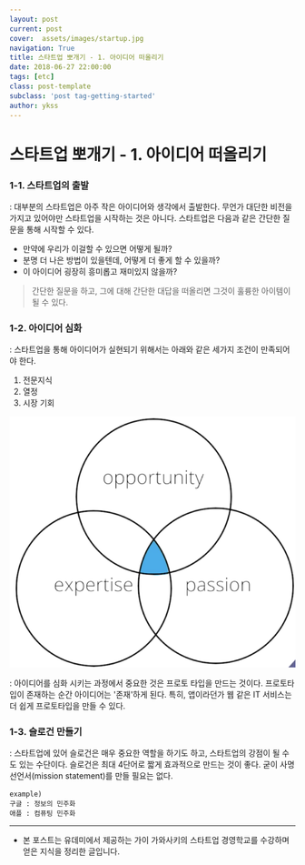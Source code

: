 ```yaml
---
layout: post
current: post
cover:  assets/images/startup.jpg
navigation: True
title: 스타트업 뽀개기 - 1. 아이디어 떠올리기
date: 2018-06-27 22:00:00
tags: [etc]
class: post-template
subclass: 'post tag-getting-started'
author: ykss
---
```

  
# 스타트업 뽀개기 - 1. 아이디어 떠올리기

### 1-1. 스타트업의 출발
: 대부분의 스타트업은 아주 작은 아이디어와 생각에서 출발한다. 무언가 대단한 비전을 가지고 있어야만 스타트업을 시작하는 것은 아니다. 스타트업은 다음과 같은 간단한 질문을  통해 시작할 수 있다.

* 만약에 우리가 이걸할 수 있으면 어떻게 될까?
* 분명 더 나은 방법이 있을텐데, 어떻게 더 좋게 할 수 있을까?
* 이 아이디어 굉장히 흥미롭고 재미있지 않을까?

> 간단한 질문을 하고, 그에 대해 간단한 대답을 떠올리면 그것이 훌륭한 아이템이 될 수 있다.

### 1-2. 아이디어 심화
: 스타트업을 통해 아이디어가 실현되기 위해서는 아래와 같은 세가지 조건이 만족되어야 한다. 
1. 전문지식
2. 열정
3. 시장 기회

![1](/assets/images/startup1.png)

: 아이디어를 심화 시키는 과정에서 중요한 것은 프로토 타입을 만드는 것이다. 프로토타입이 존재하는 순간 아이디어는 '존재'하게 된다. 특히, 앱이라던가 웹 같은 IT 서비스는 더 쉽게 프로토타입을 만들 수 있다.

### 1-3. 슬로건 만들기

: 스타트업에 있어 슬로건은 매우 중요한 역할을 하기도 하고, 스타트업의 강점이 될 수도 있는 수단이다. 슬로건은 최대 4단어로 짧게 효과적으로 만드는 것이 좋다. 굳이 사명선언서(mission statement)를 만들 필요는 없다.

```
example)
구글 : 정보의 민주화
애플 : 컴퓨팅 민주화
```

---------

* 본 포스트는 유데미에서 제공하는 가이 가와사키의 스타트업 경영학교를 수강하며 얻은 지식을 정리한 글입니다.